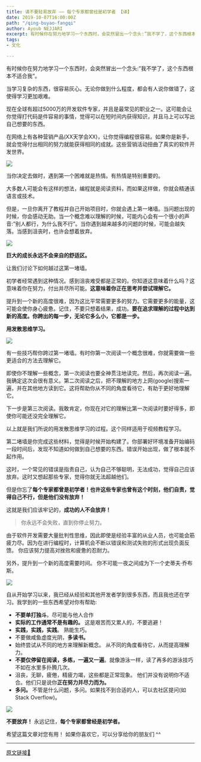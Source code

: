 ```yaml
---
title: 请不要轻易放弃 —— 每个专家都曾经是初学者 【译】
date: 2019-10-07T16:00:00Z
path: "/qing-buyao-fangqi"
author: Ayoub NEJJARI
excerpt: 有时候你在努力地学习一个东西时，会突然冒出一个念头:”我不学了，这个东西根本不适合我”。
tags:
- 文化

---
```

有时候你在努力地学习一个东西时，会突然冒出一个念头:”我不学了，这个东西根本不适合我”。

当学习复杂的东西，很容易灰心。无论你做到什么程度，都会有人说你做错了，这使得学习更加艰难。

现在全球有超过5000万的开发软件专家，并且是最常见的职业之一。这可能会让你觉得打代码是件容易的事情，觉得可以在短时间内获得知识，并且马上可以写出自己想要的东西。

在网络上有各种营销产品(XX天学会XX)，让你觉得编程很容易。如果你是新手，就会觉得付出相同的努力就能获得相同的成就。这些营销活动扭曲了真实的软件开发世界。

![](http://lamyoung.com/img/in-post/2019-10-08-distorted.jpeg)

当你决定去做时，遇到第一个困难就是热情。有热情是特别重要的。

大多数人可能会有这样的想法，编程就是阅读资料，而如果这样做，你就会精通该语言或技术。

但是，一旦你离开了教程并自己开始项目时，你就会遇上第一堵墙。当问题出现的时候，你会感动无助。当一个概念难以理解的时候，可能内心会有一个很小的声音:”别人都行，为什么我不行”。当你遇到越来越多的问题的时候，可能会越失落。当感到沮丧时，也许会想着放弃。

![](http://lamyoung.com/img/in-post/2019-10-08-clueless.jpeg)

**巨大的成长永远不会来自的舒适区。**

让我们讨论下如何越过这第一堵墙。

初学者经常遇到这种情况。感到沮丧难受都是正常的。你知道这意味着什么吗？这意味着你在努力，付出并尽所可能。**这意味着你正在思考并尝试理解它。**

提升到一个新的高度很难，因为这比平常需要更多的努力。它需要更多的能量，这可能会使你身心疲惫。记住，不要只想着结果，成功。**要在追求理解的过程中达到新的高度。你跨出的每一步，无论它多么小，它都是一步。**

**用发散思维学习。**

![](http://lamyoung.com/img/in-post/2019-10-08-diffuse.jpeg)

有一些技巧帮你跨过第一堵墙。有时你第一次阅读一个概念很难，你就需要做一些更适合的方法去理解它。

即使你不理解一些概念，第一次阅读也要全神贯注地读完。然后，再次阅读一遍。我确定这次会很有意义。第二次阅读之后，把不理解的地方上网(google)搜索一遍，并在其他地方读到它。这将帮助你从不同的角度看待它，有助于更好地理解它。

下一步是第三次阅读。我敢肯定，你现在对它的理解比第一次阅读时要好得多，即使你可能还没完全理解它。

以上就是我们所说的用发散思维学习的过程。这个同样适用于视频教程学习。

第二堵墙是你完成这些材料，觉得是时候开始构建了。你部署好环境准备开始编码一段时间后，发现不知道如何做到自己想要的东西。错误开始出现，做了根本就不起作用。

这时，一个常见的错误是指责自己，认为自己不够聪明，无法成功，觉得自己应该放弃。这时又想起那些专家，觉得你就无法超越他们。

但是你忘了**每个专家都曾是初学者！**也许这些专家也曾有这个时刻，他们自责，觉得自己不行，但是他们**没有放弃！**

这就是我们应该牢记的，**成功的人不会放弃！**

> 你永远不会失败，直到你停止努力。

由于软件开发需要大量批判性思维，因此即使是经验丰富的从业人员，也可能会筋疲力尽。因为在进行编程时，计算机会不断以错误和测试失败的形式出现负面反馈。 你应该努力提高对挫败和疲惫的忍耐力。

另外，提升到一个新的高度需要时间。 你不可能一夜之间成为下一个史蒂夫·乔布斯。

![](http://lamyoung.com/img/in-post/2019-10-08-Steve-Jobs.jpeg)

自从开始学习以来，我已经从经验和其他开发者学到很多东西，而且我也还在学习。我学到的一些东西希望对你有帮助:

* **不要单打独斗**。尽可能与他人合作
* **实际的工作通常不是有趣的。** 这是艰苦而又累人的，不要逃避！
* **实践，实践，实践**。 熟能生巧。
* 不要做咸鱼虚度光阴，**多读书。**
* 始终尝试从不同的地方来理解新概念。 从不同的角度看待它，从而提高理解力。
* **不要仅停留在阅读，多练，一遍又一遍**。就像游泳一样，读了再多的游泳技巧不如在水里多扑腾几次。
* 沮丧，无聊，疲倦，精疲力竭，这些都是正常现象。 他们并没有说明你不适合。他们只是说你**正在努力并尽力而为。**
* **多问。** 不管是什么问题，多问。如果找不到合适的人，可以去社区提问(如 Stack Overflow)。

![](http://lamyoung.com/img/in-post/2019-10-08-lee.jpeg)

**不要放弃！** 永远记住，**每个专家都曾经是初学者。**

希望这篇文章对您有用！ 如果你喜欢它，可以分享给你的朋友们 ^^

***

[原文链接🔗](https://medium.com/free-code-camp/please-dont-quit-every-expert-was-once-a-beginner-6d8f8933a338)